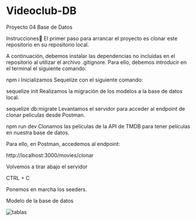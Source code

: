 # Videoclub-DB
Proyecto 04 Base de Datos



Instrucciones🔧
El primer paso para arrancar el proyecto es clonar este repositorio en su repositorio local.

A continuación, debemos instalar las dependencias no incluidas en el repositorio al utilizar el archivo .gitignore. Para ello, debemos introducir en el terminal el siguiente comando:

npm i
Inicializamos Sequelize con el siguiente comando:

sequelize init
Realizamos la migración de los modelos a la base de datos local.

sequelize db:migrate
Levantamos el servidor para acceder al endpoint de clonar peliculas desde Postman.

npm run dev
Clonamos las películas de la API de TMDB para tener películas en nuestra base de datos.

Para ello, en Postman, accedemos al endpoint:

http://localhost:3000/movies/clonar

Volvemos a tirar abajo el servidor

CTRL + C

Ponemos en marcha los seeders.



Modelo de la base de datos

![tablas](https://user-images.githubusercontent.com/114058695/200188286-54d9dbdf-7162-4c44-bc88-c4d0d04f9950.jpg)


